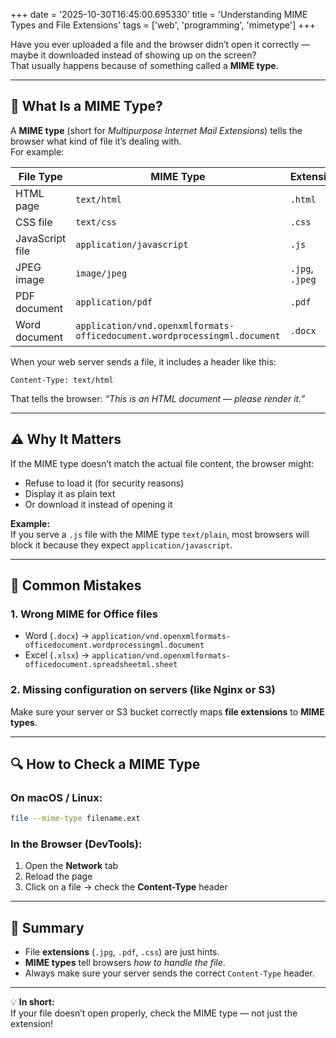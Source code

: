 +++
date = '2025-10-30T16:45:00.695330'
title = 'Understanding MIME Types and File Extensions'
tags = ['web', 'programming', 'mimetype']
+++

Have you ever uploaded a file and the browser didn’t open it correctly — maybe it downloaded instead of showing up on the screen?  
That usually happens because of something called a **MIME type**.

---

## 🧠 What Is a MIME Type?

A **MIME type** (short for _Multipurpose Internet Mail Extensions_) tells the browser what kind of file it’s dealing with.  
For example:

| File Type       | MIME Type                                                                 | Extension       |
| --------------- | ------------------------------------------------------------------------- | --------------- |
| HTML page       | `text/html`                                                               | `.html`         |
| CSS file        | `text/css`                                                                | `.css`          |
| JavaScript file | `application/javascript`                                                  | `.js`           |
| JPEG image      | `image/jpeg`                                                              | `.jpg`, `.jpeg` |
| PDF document    | `application/pdf`                                                         | `.pdf`          |
| Word document   | `application/vnd.openxmlformats-officedocument.wordprocessingml.document` | `.docx`         |

When your web server sends a file, it includes a header like this:

```
Content-Type: text/html
```

That tells the browser: _“This is an HTML document — please render it.”_

---

## ⚠️ Why It Matters

If the MIME type doesn’t match the actual file content, the browser might:

- Refuse to load it (for security reasons)
- Display it as plain text
- Or download it instead of opening it

**Example:**  
If you serve a `.js` file with the MIME type `text/plain`, most browsers will block it because they expect `application/javascript`.

---

## 🧩 Common Mistakes

### 1. Wrong MIME for Office files

- Word (`.docx`) → `application/vnd.openxmlformats-officedocument.wordprocessingml.document`
- Excel (`.xlsx`) → `application/vnd.openxmlformats-officedocument.spreadsheetml.sheet`

### 2. Missing configuration on servers (like Nginx or S3)

Make sure your server or S3 bucket correctly maps **file extensions** to **MIME types**.

---

## 🔍 How to Check a MIME Type

### On macOS / Linux:

```bash
file --mime-type filename.ext
```

### In the Browser (DevTools):

1. Open the **Network** tab
2. Reload the page
3. Click on a file → check the **Content-Type** header

---

## 📝 Summary

- File **extensions** (`.jpg`, `.pdf`, `.css`) are just hints.
- **MIME types** tell browsers _how to handle the file_.
- Always make sure your server sends the correct `Content-Type` header.

---

💡 **In short:**  
If your file doesn’t open properly, check the MIME type — not just the extension!
